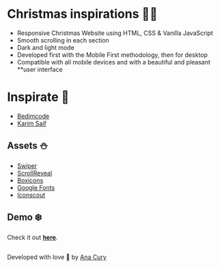 # Christmas inspirations 🎅🏻

- Responsive Christmas Website using HTML, CSS & Vanilla JavaScript
- Smooth scrolling in each section
- Dark and light mode
- Developed first with the Mobile First methodology, then for desktop
- Compatible with all mobile devices and with a beautiful and pleasant **user interface

# Inspirate 🎄

- [Bedimcode](https://github.com/bedimcode)
- [Karim Saif](https://www.figma.com/community/file/1043445265847357477)

## Assets ⛄

- [Swiper](https://github.com/nolimits4web/swiper)
- [ScrollReveal](https://github.com/jlmakes/scrollreveal)
- [Boxicons](https://boxicons.com/)
- [Google Fonts](https://fonts.google.com/)
- [Iconscout](https://iconscout.com/)

## Demo ❄️

Check it out **[here](https://anacury.github.io/vanilla-Christmas-js/)**.


##
Developed with love 💛 by [Ana Cury](https://github.com/anacury/)
